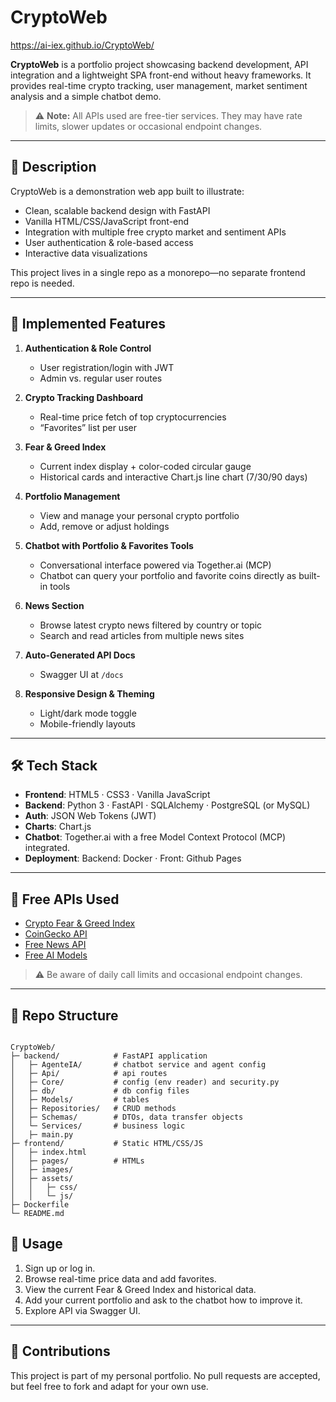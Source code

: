 # CryptoWeb
https://ai-iex.github.io/CryptoWeb/

**CryptoWeb** is a portfolio project showcasing backend development, API integration and a lightweight SPA front-end without heavy frameworks. It provides real-time crypto tracking, user management, market sentiment analysis and a simple chatbot demo.

> ⚠️ **Note:** All APIs used are free-tier services. They may have rate limits, slower updates or occasional endpoint changes.

---

## 📖 Description

CryptoWeb is a demonstration web app built to illustrate:

- Clean, scalable backend design with FastAPI  
- Vanilla HTML/CSS/JavaScript front-end  
- Integration with multiple free crypto market and sentiment APIs  
- User authentication & role-based access  
- Interactive data visualizations  

This project lives in a single repo as a monorepo—no separate frontend repo is needed.

---

## 🚀 Implemented Features

1. **Authentication & Role Control**  
   - User registration/login with JWT  
   - Admin vs. regular user routes  

2. **Crypto Tracking Dashboard**  
   - Real-time price fetch of top cryptocurrencies  
   - “Favorites” list per user  

3. **Fear & Greed Index**  
   - Current index display + color-coded circular gauge  
   - Historical cards and interactive Chart.js line chart (7/30/90 days)  

4. **Portfolio Management**  
   - View and manage your personal crypto portfolio  
   - Add, remove or adjust holdings  

5. **Chatbot with Portfolio & Favorites Tools**  
   - Conversational interface powered via Together.ai (MCP)  
   - Chatbot can query your portfolio and favorite coins directly as built-in tools  

6. **News Section**  
   - Browse latest crypto news filtered by country or topic  
   - Search and read articles from multiple news sites

7. **Auto-Generated API Docs**  
   - Swagger UI at `/docs`  

8. **Responsive Design & Theming**  
   - Light/dark mode toggle  
   - Mobile-friendly layouts 

---

## 🛠 Tech Stack

- **Frontend**: HTML5 · CSS3 · Vanilla JavaScript  
- **Backend**: Python 3 · FastAPI · SQLAlchemy · PostgreSQL (or MySQL)  
- **Auth**: JSON Web Tokens (JWT)  
- **Charts**: Chart.js  
- **Chatbot**: Together.ai with a free Model Context Protocol (MCP) integrated.
- **Deployment**: Backend: Docker · Front: Github Pages

---

## 🔗 Free APIs Used

- [Crypto Fear & Greed Index](https://alternative.me/crypto/fear-and-greed-index/)  
- [CoinGecko API](https://www.coingecko.com)  
- [Free News API](https://newsapi.org)
- [Free AI Models](https://www.together.ai/)

>⚠️ Be aware of daily call limits and occasional endpoint changes.

---

## 📁 Repo Structure

```

CryptoWeb/
├─ backend/            # FastAPI application
│   ├─ AgenteIA/       # chatbot service and agent config
│   ├─ Api/            # api routes
│   ├─ Core/           # config (env reader) and security.py
│   ├─ db/             # db config files
│   ├─ Models/         # tables
│   ├─ Repositories/   # CRUD methods
│   ├─ Schemas/        # DTOs, data transfer objects
│   └─ Services/       # business logic
│   ├─ main.py
├─ frontend/           # Static HTML/CSS/JS
│   ├─ index.html
│   ├─ pages/          # HTMLs
│   ├─ images/  
│   ├─ assets/
│   │   ├─ css/
│   │   └─ js/
├─ Dockerfile
└─ README.md

```

## 📌 Usage

1. Sign up or log in.
2. Browse real-time price data and add favorites.
3. View the current Fear & Greed Index and historical data.
4. Add your current portfolio and ask to the chatbot how to improve it.
5. Explore API via Swagger UI.

---

## 🤝 Contributions

This project is part of my personal portfolio. No pull requests are accepted, but feel free to fork and adapt for your own use.
